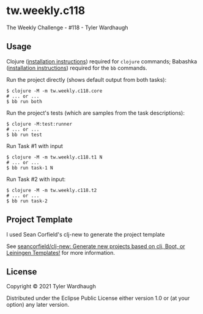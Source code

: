 # tw.weekly.c118


The Weekly Challenge - #118 - Tyler Wardhaugh

## Usage

Clojure ([installation instructions](https://clojure.org/guides/getting_started#_clojure_installer_and_cli_tools)) required for `clojure` commands; Babashka ([installation instructions](https://github.com/babashka/babashka#quickstart)) required for the `bb` commands.

Run the project directly (shows default output from both tasks):

    $ clojure -M -m tw.weekly.c118.core
    # ... or ...
    $ bb run both

Run the project's tests (which are samples from the task descriptions):

    $ clojure -M:test:runner
    # ... or ...
    $ bb run test

Run Task #1 with input

    $ clojure -M -m tw.weekly.c118.t1 N
    # ... or ...
    $ bb run task-1 N

Run Task #2 with input:

    $ clojure -M -m tw.weekly.c118.t2
    # ... or ...
    $ bb run task-2

## Project Template

I used Sean Corfield's clj-new to generate the project template

See [seancorfield/clj-new: Generate new projects based on clj, Boot, or Leiningen Templates!](https://github.com/seancorfield/clj-new) for more information.

## License

Copyright © 2021 Tyler Wardhaugh

Distributed under the Eclipse Public License either version 1.0 or (at
your option) any later version.
